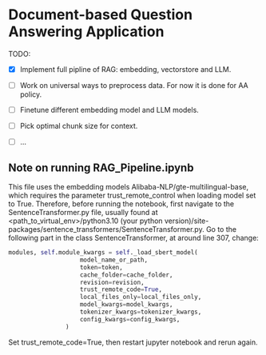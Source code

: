 # Document-based Question Answering Application

TODO:
- [x] Implement full pipline of RAG: embedding, vectorstore and LLM.
- [ ] Work on universal ways to preprocess data. For now it is done for AA policy.
- [ ] Finetune different embedding model and LLM models.
- [ ] Pick optimal chunk size for context.
- [ ] ...


## Note on running RAG_Pipeline.ipynb
This file uses the embedding models Alibaba-NLP/gte-multilingual-base, which requires the parameter trust_remote_control
when loading model set to True. Therefore, before running the notebook, first navigate to the SentenceTransformer.py file,
usually found at <path_to_virtual_env>/python3.10 (your python version)/site-packages/sentence_transformers/SentenceTransformer.py.
Go to the following part in the class SentenceTransformer, at around line 307, change:
```python
modules, self.module_kwargs = self._load_sbert_model(
                    model_name_or_path,
                    token=token,
                    cache_folder=cache_folder,
                    revision=revision,
                    trust_remote_code=True,
                    local_files_only=local_files_only,
                    model_kwargs=model_kwargs,
                    tokenizer_kwargs=tokenizer_kwargs,
                    config_kwargs=config_kwargs,
                )
```
Set trust_remote_code=True, then restart jupyter notebook and rerun again.